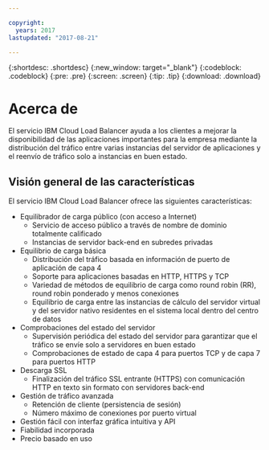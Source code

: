 ```yaml
---

copyright:
  years: 2017
lastupdated: "2017-08-21"

---
```


{:shortdesc: .shortdesc}
{:new_window: target="_blank"}
{:codeblock: .codeblock}
{:pre: .pre}
{:screen: .screen}
{:tip: .tip}
{:download: .download}

# Acerca de

El servicio IBM Cloud Load Balancer ayuda a los clientes a mejorar la disponibilidad de las aplicaciones importantes para la empresa mediante la distribución del tráfico entre varias instancias del servidor de aplicaciones y el reenvío de tráfico solo a instancias en buen estado.

## Visión general de las características
El servicio IBM Cloud Load Balancer ofrece las siguientes características:

* Equilibrador de carga público (con acceso a Internet)
	* Servicio de acceso público a través de nombre de dominio totalmente calificado
	* Instancias de servidor back-end en subredes privadas
* Equilibrio de carga básica
	* Distribución del tráfico basada en información de puerto de aplicación de capa 4
	* Soporte para aplicaciones basadas en HTTP, HTTPS y TCP 
	* Variedad de métodos de equilibrio de carga como round robin (RR), round robin ponderado y menos conexiones
	* Equilibrio de carga entre las instancias de cálculo del servidor virtual y del servidor nativo residentes en el sistema local dentro del centro de datos
* Comprobaciones del estado del servidor
	* Supervisión periódica del estado del servidor para garantizar que el tráfico se envíe solo a servidores en buen estado 
	* Comprobaciones de estado de capa 4 para puertos TCP y de capa 7 para puertos HTTP 
* Descarga SSL
	* Finalización del tráfico SSL entrante (HTTPS) con comunicación HTTP en texto sin formato con servidores back-end
* Gestión de tráfico avanzada
	* Retención de cliente (persistencia de sesión)
	* Número máximo de conexiones por puerto virtual
* Gestión fácil con interfaz gráfica intuitiva y API
* Fiabilidad incorporada 
* Precio basado en uso 

